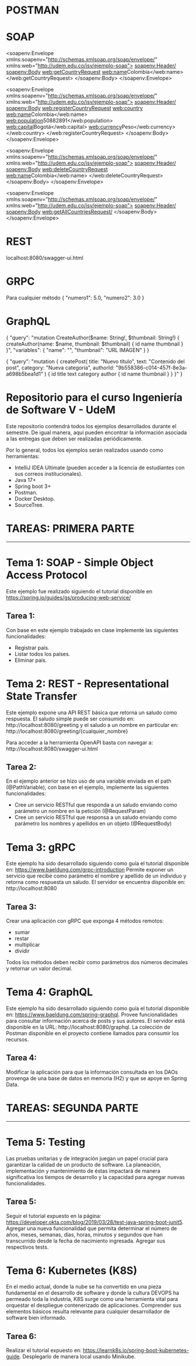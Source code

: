 # POSTMAN
# SOAP

<soapenv:Envelope xmlns:soapenv="http://schemas.xmlsoap.org/soap/envelope/"
                  xmlns:web="http://udem.edu.co/isv/ejemplo-soap">
    <soapenv:Header/>
    <soapenv:Body>
        <web:getCountryRequest>
            <web:name>Colombia</web:name>
        </web:getCountryRequest>
    </soapenv:Body>
</soapenv:Envelope>

<soapenv:Envelope xmlns:soapenv="http://schemas.xmlsoap.org/soap/envelope/"
                  xmlns:web="http://udem.edu.co/isv/ejemplo-soap">
    <soapenv:Header/>
    <soapenv:Body>
        <web:registerCountryRequest>
            <web:country>
                <web:name>Colombia</web:name>
                <web:population>50882891</web:population>
                <web:capital>Bogotá</web:capital>
                <web:currency>Peso</web:currency>
            </web:country>
        </web:registerCountryRequest>
    </soapenv:Body>
</soapenv:Envelope>

<soapenv:Envelope xmlns:soapenv="http://schemas.xmlsoap.org/soap/envelope/"
                  xmlns:web="http://udem.edu.co/isv/ejemplo-soap">
    <soapenv:Header/>
    <soapenv:Body>
        <web:deleteCountryRequest>
            <web:name>Colombia</web:name>
        </web:deleteCountryRequest>
    </soapenv:Body>
</soapenv:Envelope>


<soapenv:Envelope xmlns:soapenv="http://schemas.xmlsoap.org/soap/envelope/"
                  xmlns:web="http://udem.edu.co/isv/ejemplo-soap">
    <soapenv:Header/>
    <soapenv:Body>
        <web:getAllCountriesRequest/>
    </soapenv:Body>
</soapenv:Envelope>

# REST
localhost:8080/swagger-ui.html
 # GRPC
Para cualquier método
{
  "numero1": 5.0,
  "numero2": 3.0
} 

# GraphQL
{
  "query": "mutation CreateAuthor($name: String!, $thumbnail: String!) { createAuthor(name: $name, thumbnail: $thumbnail) { id name thumbnail } }",
  "variables": {
    "name": "",
    "thumbnail": "URL IMAGEN"
  }
}

{
  "query": "mutation { createPost( title: \"Nuevo título\", text: \"Contenido del post\", category: \"Nueva categoría\", authorId: \"9b558386-c014-457f-8e3a-a698b5bea1d1\" ) { id title text category author { id name thumbnail } } }"
}




# Repositorio para el curso Ingeniería de Software V - UdeM

Este repositorio contendrá todos los ejemplos desarrollados durante el semestre. 
De igual manera, aquí pueden encontrar la información asociada a las entregas que 
deben ser realizadas periódicamente.

Por lo general, todos los ejemplos serán realizados usando como herramientas:
- IntelliJ IDEA Ultimate (pueden acceder a la licencia de estudiantes con sus correos institucionales).
- Java 17+
- Spring boot 3+
- Postman.
- Docker Desktop.
- SourceTree.

# TAREAS: PRIMERA PARTE

---

# Tema 1: SOAP - Simple Object Access Protocol

Este ejemplo fue realizado siguiendo el tutorial disponible en https://spring.io/guides/gs/producing-web-service/


## Tarea 1: 
Con base en este ejemplo trabajado en clase implemente las siguientes funcionalidades:
* Registrar país.
* Listar todos los países.
* Eliminar país.


# Tema 2: REST - Representational State Transfer
Este ejemplo expone una API REST básica que retorna un saludo como respuesta. El saludo simple puede ser consumido en:  
http://localhost:8080/greeting y el saludo a un nombre en particular en: http://localhost:8080/greeting/{cualquier_nombre}

Para acceder a la herramienta OpenAPI basta con navegar a: http://localhost:8080/swagger-ui.html

## Tarea 2: 
En el ejemplo anterior se hizo uso de una variable enviada en el path (@PathVariable), con base en el ejemplo, implemente 
las siguientes funcionalidades:
* Cree un servicio RESTful que responda a un saludo enviando como parámetro un nombre en la petición (@RequestParam)
* Cree un servicio RESTful que responsa a un saludo enviando como parámetro los nombres y apellidos en un objeto (@RequestBody)


# Tema 3: gRPC
Este ejemplo ha sido desarrollado siguiendo como guía el tutorial disponible en: https://www.baeldung.com/grpc-introduction
Permite exponer un servicio que recibe como parámetro el nombre y apellido de un individuo y retorna como respuesta un saludo.
El servidor se encuentra disponible en: http://localhost:8080


## Tarea 3:
Crear una aplicación con gRPC que exponga 4 métodos remotos:
* sumar
* restar
* multiplicar
* dividir

Todos los métodos deben recibir como parámetros dos números decimales y retornar un valor decimal.

# Tema 4: GraphQL
Este ejemplo ha sido desarrollado siguiendo como guía el tutorial disponible en: https://www.baeldung.com/spring-graphql.
Provee funcionalidades para consultar información acerca de posts y sus autores. El servidor está disponible en la URL: http://localhost:8080/graphql. 
La colección de Postman disponible en el proyecto contiene llamados para consumir los recursos.


## Tarea 4:
Modificar la aplicación para que la información consultada en los DAOs provenga de una base de datos en memoria (H2) y que se apoye en Spring Data.


# TAREAS: SEGUNDA PARTE

---

# Tema 5: Testing
Las pruebas unitarias y de integración juegan un papel crucial para garantizar la calidad de un producto de software. La planeación, implementación y mantenimiento 
de éstas impactará de manera significativa los tiempos de desarrollo y la capacidad para agregar nuevas funcionalidades.


## Tarea 5:
Seguir el tutorial expuesto en la página: https://developer.okta.com/blog/2019/03/28/test-java-spring-boot-junit5. Agregar una nueva funcionalidad que permita determinar
el número de años, meses, semanas, días, horas, minutos y segundos que han transcurrido desde la fecha de nacimiento ingresada. Agregar sus respectivos tests.


# Tema 6: Kubernetes (K8S)
En el medio actual, donde la nube se ha convertido en una pieza fundamental en el desarrollo de software y donde la cultura DEVOPS ha permeado toda la industria,
K8S surge como una herramienta vital para orquestar el despliegue contenerizado de aplicaciones. Comprender sus elementos básicos resulta relevante para cualquier
desarrollador de software bien informado.

## Tarea 6:
Realizar el tutorial expuesto en: https://learnk8s.io/spring-boot-kubernetes-guide. Desplegarlo de manera local usando Minikube.
